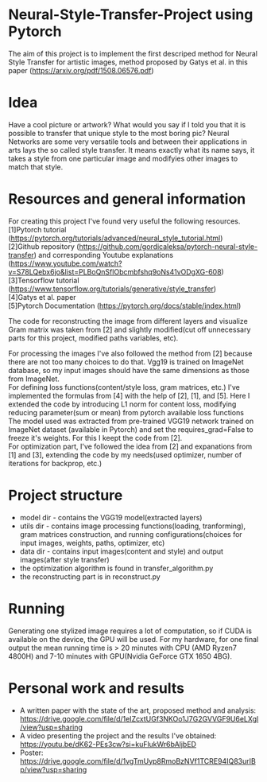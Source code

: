 # Neural-Style-Transfer-Project using Pytorch
The aim of this project is to implement the first descriped method for Neural Style Transfer for artistic images, 
method proposed by Gatys et al. in this paper (https://arxiv.org/pdf/1508.06576.pdf)

# Idea
Have a cool picture or artwork? What would you say if I told you that it is possible to transfer that unique style to the most boring pic? Neural Networks are some very versatile tools and between their applications in arts lays the so called style transfer. It means exactly what its name says, it takes a style from one particular image and modifyies other images to match that style.

# Resources and general information 
For creating this project I've found very useful the following resources. <br />
[1]Pytorch tutorial (https://pytorch.org/tutorials/advanced/neural_style_tutorial.html) <br />
[2]Github repository (https://github.com/gordicaleksa/pytorch-neural-style-transfer) and corresponding Youtube explanations (https://www.youtube.com/watch?v=S78LQebx6jo&list=PLBoQnSflObcmbfshq9oNs41vODgXG-608) <br />
[3]Tensorflow tutorial (https://www.tensorflow.org/tutorials/generative/style_transfer) <br />
[4]Gatys et al. paper <br />
[5]Pytorch Documentation (https://pytorch.org/docs/stable/index.html)

The code for reconstructing the image from different layers and visualize Gram matrix was taken from [2] and slightly modified(cut off unnecessary parts for this project, modified paths variables, etc).

For processing the images I've also followed the method from [2] because there are not too many choices to do that. Vgg19 is trained on ImageNet database, so my input images 
should have the same dimensions as those from ImageNet.<br />
For defining loss functions(content/style loss, gram matrices, etc.) I've implemented the formulas from [4] with the help of [2], [1], and [5]. Here I extended the code
by introducing L1 norm for content loss, modifying reducing parameter(sum or mean) from pytorch available loss functions<br />
The model used was extracted from pre-trained VGG19 network trained on ImageNet dataset (available in Pytorch) and set the requires_grad=False to freeze it's weights. For this I keept the code from [2].<br />
For optimization part, I've followed the idea from [2] and expanations from [1] and [3], extending the code by my needs(used optimizer, number of iterations for backprop, etc.)

# Project structure
* model dir - contains the VGG19 model(extracted layers)
* utils dir - contains image processing functions(loading, tranforming), gram matrices construction, and running configurations(choices for input images, weights, paths, optimizer, etc)
* data dir - contains input images(content and style) and output images(after style transfer)
* the optimization algorithm is found in transfer_algorithm.py
* the reconstructing part is in reconstruct.py

# Running
Generating one stylized image requires a lot of computation, so if CUDA is available on the device, the GPU will be used. For my hardware, for one final output the mean running time is > 20 minutes with CPU (AMD Ryzen7 4800H) and 7-10 minutes with GPU(Nvidia GeForce GTX 1650 4BG).

# Personal work and results
* A written paper with the state of the art, proposed method and analysis: https://drive.google.com/file/d/1eIZcxtUGf3NKOo1J7G2GVVGF9U6eLXgl/view?usp=sharing
* A video presenting the project and the results I've obtained: https://youtu.be/dK62-PEs3cw?si=kuFlukWr6bAljbED
* Poster: https://drive.google.com/file/d/1vgTmUyp8RmoBzNVf1TCRE94IQ83urIBp/view?usp=sharing
